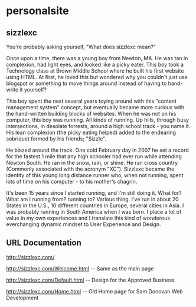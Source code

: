 # personalsite

sizzlexc
---------

You're probably asking yourself, "What does sizzlexc mean?"

Once upon a time, there was a young boy from Newton, MA. He was tan in complexion, had light eyes, and looked like a picky eater. This boy took a Technology class at Brown Middle School where he built his first website using HTML. At first, he loved this but wondered why you couldn't just use blogspot or something to move things around instead of having to hand-write it yourself? 

This boy spent the next several years toying around with this "content management system" concept, but eventually became more curious with the hand-written building blocks of websites. When he was not on his computer, this boy was running. All kinds of running. Up hills, through busy intersections, in desolate forrests, around a high school track - you name it. His lean complexion (the picky eating helped) added to the endearing sobriquet formed by his friends; "Sizzle". 

He blazed around the track. One cold February day in 2007 he set a record for the fastest 1 mile that any high schooler had ever run while attending Newton South. He ran in the snow, rain, or shine. He ran cross country (Commonly associated with the acronym "XC"). Sizzlexc became the identity of this young long distance runner who, when not running, spent lots of time on his computer - to his mother's chagrin.

It's been 15 years since I started running, and I'm still doing it. What for? What am I running from? running to? Various thing. I've run in about 20 States in the U.S., 10 different countries in Europe, several cities in Asia. I was probably running in South America when I was born. I place a lot of value in my own experiences and I translate this kind of wonderous everchanging dynamic mindset to User Experience and Design.


URL Documentation
-----------------

http://sizzlexc.com/

http://sizzlexc.com/Welcome.html -- Same as the main page

http://sizzlexc.com/Default.html -- Design for the Approved Business

http://sizzlexc.com/Home.html -- Old Home page for Sam Donovan Web Development

